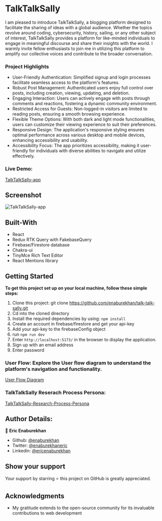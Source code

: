 # TalkTalkSally

I am pleased to introduce TalkTalkSally, a blogging platform designed to facilitate the sharing of ideas with a global audience. Whether the topics revolve around coding, cybersecurity, history, sailing, or any other subject of interest, TalkTalkSally provides a platform for like-minded individuals to engage in meaningful discourse and share their insights with the world. I warmly invite fellow enthusiasts to join me in utilizing this platform to amplify our collective voices and contribute to the broader conversation.

### Project Highlights

- User-Friendly Authentication: Simplified signup and login processes facilitate seamless access to the platform's features.
- Robust Post Management: Authenticated users enjoy full control over posts, including creation, viewing, updating, and deletion.
- Engaging Interaction: Users can actively engage with posts through comments and reactions, fostering a dynamic community environment.
- Restricted Access for Guests: Non-logged-in visitors are limited to reading posts, ensuring a smooth browsing experience.
- Flexible Theme Options: With both dark and light mode functionalities, users can customize their viewing experience to suit their preferences.
- Responsive Design: The application's responsive styling ensures optimal performance across various desktop and mobile devices, enhancing accessibility and usability.
- Accessibility Focus: The app prioritizes accessibility, making it user-friendly for individuals with diverse abilities to navigate and utilize effectively.

### Live Demo:

[TalkTalkSally-app](https://talk-talk-sally-blog.netlify.app)

## Screenshot

![TalkTalkSally-app](https://github.com/enaburekhan/talk-talk-sally/assets/51296741/59144613-c59d-44b1-a4cd-31d13dafbc57)

## Built-With

- React
- Redux RTK Query with FakebaseQuery
- Firebase/Firestore database
- Chakra-ui
- TinyMce Rich Text Editor
- React Mentions library

## Getting Started

**To get this project set up on your local machine, follow these simple steps:**

1. Clone this project: git clone https://github.com/enaburekhan/talk-talk-sally.git
2. Cd into the cloned directory
3. Install the required dependencies by using: `npm install`
4. Create an account in firebase/firestore and get your api-key
5. Add your api-key to the firebaseConfig object
6. run `npm run dev`
7. Enter `http://localhost:5173/` in the browser to display the application.
8. Sign up with an email address
9. Enter password

### User Flow: Explore the User flow diagram to understand the platform's navigation and functionality.

[User Flow Diagram](https://www.figma.com/file/cECuBfzfqbf3SRqzLjYNAS/User-flow-Diagram?type=whiteboard&node-id=0%3A1&t=EaCekOzbMEMBlSCI-1)

### TalkTalkSally Reserach Process Persona:

[TalkTalkSally-Research-Process-Persona](https://docs.google.com/document/d/1Wv_gUCJhS3Ef9haIkkjS0rfZDTxoJ0aJMBY7zFKEiZ0/edit?usp=sharing)

## Author Details:

👤 **Eric Enaburekhan**

- Github: [@enaburekhan](https://github.com/enaburekhan)
- Twitter: [@enaburekhaneric](https://twitter.com/enaburekhaneric)
- Linkedin: [@ericenaburekhan](https://www.linkedin.com/in/eric-enaburekhan-801a28100/)

## Show your support

Your support by starring ⭐ this project on GitHub is greatly appreciated.

## Acknowledgments

- My gratitude extends to the open-source community for its invaluable contributions to web development
